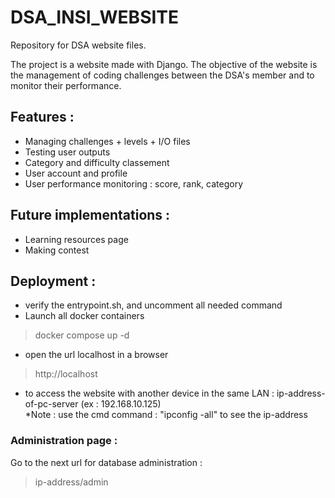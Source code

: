 # DSA_INSI_WEBSITE
Repository for DSA website files.

The project is a website made with Django. The objective of the website is the management of coding challenges between the DSA's member and to monitor their performance.

## Features : 
- Managing challenges + levels + I/O files
- Testing user outputs
- Category and difficulty classement
- User account and profile
- User performance monitoring : score, rank, category

## Future implementations :
- Learning resources page
- Making contest

## Deployment :
- verify the entrypoint.sh, and uncomment all needed command
- Launch all docker containers
> docker compose up -d
- open the url localhost in a browser
> http://localhost
- to access the website with another device in the same LAN : ip-address-of-pc-server (ex : 192.168.10.125) </br>
*Note : use the cmd command : "ipconfig -all" to see the ip-address

### Administration page :
Go to the next url for database administration :
> ip-address/admin
</br>
